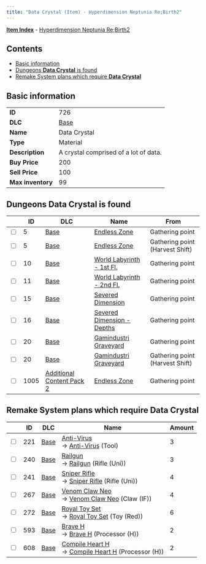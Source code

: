 ```yaml
---
title: "Data Crystal (Item) - Hyperdimension Neptunia Re;Birth2"
---
```


[**Item Index**](/neptunia/rb2/item/index.html) - [Hyperdimension Neptunia Re;Birth2](/neptunia/rb2)

## Contents

- [Basic information](#basic-information)
- [Dungeons **Data Crystal** is found](#dungeons-data-crystal-is-found)
- [Remake System plans which require **Data Crystal**](#remake-system-plans-which-require-data-crystal)

## Basic information

|   |   |
| -- | -- |
| **ID** | 726 |
| **DLC** | [Base](/neptunia/rb2/dlc/0-base.html) |
| **Name** | Data Crystal |
| **Type** | Material |
| **Description** | A crystal comprised of a lot of data. |
| **Buy Price** | 200 |
| **Sell Price** | 100 |
| **Max inventory** | 99 |

## Dungeons **Data Crystal** is found

|    | ID | DLC | Name | From |
| -- | -- | --- | ---- | ---- |
| <input type="checkbox" id="rb2-dungeon-0-5" class="trackbox" /> | 5 | [Base](/neptunia/rb2/dlc/0-base.html) | [Endless Zone](/neptunia/rb2/dungeon/0-5-endless-zone.html) | Gathering point |
| <input type="checkbox" id="rb2-dungeon-0-5" class="trackbox" /> | 5 | [Base](/neptunia/rb2/dlc/0-base.html) | [Endless Zone](/neptunia/rb2/dungeon/0-5-endless-zone.html) | Gathering point (Harvest Shift) |
| <input type="checkbox" id="rb2-dungeon-0-10" class="trackbox" /> | 10 | [Base](/neptunia/rb2/dlc/0-base.html) | [World Labyrinth - 1st Fl.](/neptunia/rb2/dungeon/0-10-world-labyrinth-1st-fl.html) | Gathering point |
| <input type="checkbox" id="rb2-dungeon-0-11" class="trackbox" /> | 11 | [Base](/neptunia/rb2/dlc/0-base.html) | [World Labyrinth - 2nd Fl.](/neptunia/rb2/dungeon/0-11-world-labyrinth-2nd-fl.html) | Gathering point |
| <input type="checkbox" id="rb2-dungeon-0-15" class="trackbox" /> | 15 | [Base](/neptunia/rb2/dlc/0-base.html) | [Severed Dimension](/neptunia/rb2/dungeon/0-15-severed-dimension.html) | Gathering point |
| <input type="checkbox" id="rb2-dungeon-0-16" class="trackbox" /> | 16 | [Base](/neptunia/rb2/dlc/0-base.html) | [Severed Dimension - Depths](/neptunia/rb2/dungeon/0-16-severed-dimension-depths.html) | Gathering point |
| <input type="checkbox" id="rb2-dungeon-0-20" class="trackbox" /> | 20 | [Base](/neptunia/rb2/dlc/0-base.html) | [Gamindustri Graveyard](/neptunia/rb2/dungeon/0-20-gamindustri-graveyard.html) | Gathering point |
| <input type="checkbox" id="rb2-dungeon-0-20" class="trackbox" /> | 20 | [Base](/neptunia/rb2/dlc/0-base.html) | [Gamindustri Graveyard](/neptunia/rb2/dungeon/0-20-gamindustri-graveyard.html) | Gathering point (Harvest Shift) |
| <input type="checkbox" id="rb2-dungeon-4-1005" class="trackbox" /> | 1005 | [Additional Content Pack 2](/neptunia/rb2/dlc/4-pack2.html) | [Endless Zone](/neptunia/rb2/dungeon/4-1005-endless-zone.html) | Gathering point |

## Remake System plans which require **Data Crystal**

|    | ID | DLC | Name | Amount |
| -- | -- | --- | ---- | ------ |
| <input type="checkbox" id="rb2-remake-0-221" class="trackbox" /> | 221 | [Base](/neptunia/rb2/dlc/0-base.html) | [Anti-Virus](/neptunia/rb2/remake/0-221-anti-virus.html)<br />→ [Anti-Virus](/neptunia/rb2/item/0-26-anti-virus.html) (Tool) | 3 |
| <input type="checkbox" id="rb2-remake-0-240" class="trackbox" /> | 240 | [Base](/neptunia/rb2/dlc/0-base.html) | [Railgun](/neptunia/rb2/remake/0-240-railgun.html)<br />→ [Railgun](/neptunia/rb2/item/0-1127-railgun.html) (Rifle (Uni)) | 3 |
| <input type="checkbox" id="rb2-remake-0-241" class="trackbox" /> | 241 | [Base](/neptunia/rb2/dlc/0-base.html) | [Sniper Rifle](/neptunia/rb2/remake/0-241-sniper-rifle.html)<br />→ [Sniper Rifle](/neptunia/rb2/item/0-1128-sniper-rifle.html) (Rifle (Uni)) | 4 |
| <input type="checkbox" id="rb2-remake-0-267" class="trackbox" /> | 267 | [Base](/neptunia/rb2/dlc/0-base.html) | [Venom Claw Neo](/neptunia/rb2/remake/0-267-venom-claw-neo.html)<br />→ [Venom Claw Neo](/neptunia/rb2/item/0-1249-venom-claw-neo.html) (Claw (IF)) | 4 |
| <input type="checkbox" id="rb2-remake-0-272" class="trackbox" /> | 272 | [Base](/neptunia/rb2/dlc/0-base.html) | [Royal Toy Set](/neptunia/rb2/remake/0-272-royal-toy-set.html)<br />→ [Royal Toy Set](/neptunia/rb2/item/0-1270-royal-toy-set.html) (Toy (Red)) | 6 |
| <input type="checkbox" id="rb2-remake-0-593" class="trackbox" /> | 593 | [Base](/neptunia/rb2/dlc/0-base.html) | [Brave H](/neptunia/rb2/remake/0-593-brave-h.html)<br />→ [Brave H](/neptunia/rb2/item/0-3380-brave-h.html) (Processor (H)) | 2 |
| <input type="checkbox" id="rb2-remake-0-608" class="trackbox" /> | 608 | [Base](/neptunia/rb2/dlc/0-base.html) | [Compile Heart H](/neptunia/rb2/remake/0-608-compile-heart-h.html)<br />→ [Compile Heart H](/neptunia/rb2/item/0-3415-compile-heart-h.html) (Processor (H)) | 2 |